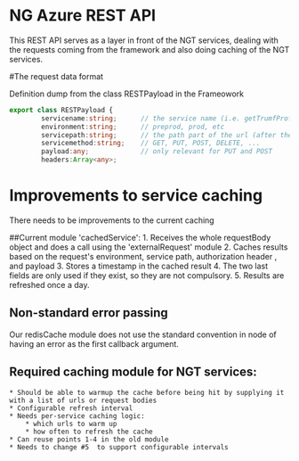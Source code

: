 # NG Azure REST API

This REST API serves as a layer in front of the NGT services, dealing with the requests coming from the framework
and also doing caching of the NGT services.

#The request data format

Definition dump from the class RESTPayload in the Frameowork

```typescript
export class RESTPayload {
        servicename:string;      // the service name (i.e. getTrumfProfile)
        environment:string;      // preprod, prod, etc
        servicepath:string;      // the path part of the url (after the hostname)
        servicemethod:string;    // GET, PUT, POST, DELETE, ...
        payload:any;             // only relevant for PUT and POST
        headers:Array<any>;
```

# Improvements to service caching
There needs to be improvements to the current caching

##Current module 'cachedService':
    1. Receives the whole requestBody object and does a call using the 'externalRequest' module
    2. Caches results based on the request's environment, service path, authorization header , and payload
    3. Stores a timestamp in the cached result
    4. The two last fields are only used if they exist, so they are not compulsory.
    5. Results are refreshed once a day.

## Non-standard error passing
Our redisCache module does not use the standard convention in node of having an error as the first callback argument.

## Required caching module for NGT services:
    * Should be able to warmup the cache before being hit by supplying it with a list of urls or request bodies
    * Configurable refresh interval
    * Needs per-service caching logic:
        * which urls to warm up
        * how often to refresh the cache
    * Can reuse points 1-4 in the old module
    * Needs to change #5  to support configurable intervals

